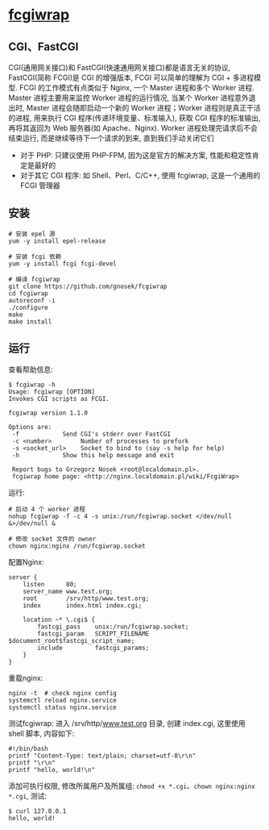 # [fcgiwrap](https://github.com/gnosek/fcgiwrap)

## CGI、FastCGI

CGI(通用网关接口)和 FastCGI(快速通用网关接口)都是语言无关的协议, FastCGI(简称 FCGI)是 CGI 的增强版本, FCGI 可以简单的理解为 CGI + 多进程模型. FCGI 的工作模式有点类似于 Nginx, 一个 Master 进程和多个 Worker 进程. Master 进程主要用来监控 Worker 进程的运行情况, 当某个 Worker 进程意外退出时, Master 进程会随即启动一个新的 Worker 进程；Worker 进程则是真正干活的进程, 用来执行 CGI 程序(传递环境变量、标准输入), 获取 CGI 程序的标准输出, 再将其返回为 Web 服务器(如 Apache、Nginx). Worker 进程处理完请求后不会结束运行, 而是继续等待下一个请求的到来, 直到我们手动关闭它们

+ 对于 PHP: 只建议使用 PHP-FPM, 因为这是官方的解决方案, 性能和稳定性肯定是最好的
+ 对于其它 CGI 程序: 如 Shell、Perl、C/C++, 使用 fcgiwrap, 这是一个通用的 FCGI 管理器

## 安装

```
# 安装 epel 源
yum -y install epel-release

# 安装 fcgi 依赖
yum -y install fcgi fcgi-devel

# 编译 fcgiwrap
git clone https://github.com/gnosek/fcgiwrap
cd fcgiwrap
autoreconf -i
./configure
make
make install
```

## 运行

查看帮助信息:
```console
$ fcgiwrap -h
Usage: fcgiwrap [OPTION]
Invokes CGI scripts as FCGI.

fcgiwrap version 1.1.0

Options are:
 -f            Send CGI's stderr over FastCGI
 -c <number>        Number of processes to prefork
 -s <socket_url>    Socket to bind to (say -s help for help)
 -h            Show this help message and exit

 Report bugs to Grzegorz Nosek <root@localdomain.pl>.
 fcgiwrap home page: <http://nginx.localdomain.pl/wiki/FcgiWrap>
```

运行:
```
# 启动 4 个 worker 进程
nohup fcgiwrap -f -c 4 -s unix:/run/fcgiwrap.socket </dev/null &>/dev/null &

# 修改 socket 文件的 owner
chown nginx:nginx /run/fcgiwrap.socket
```

配置Nginx:
```
server {
    listen      80;
    server_name www.test.org;
    root        /srv/http/www.test.org;
    index       index.html index.cgi;

    location ~* \.cgi$ {
        fastcgi_pass    unix:/run/fcgiwrap.socket;
        fastcgi_param   SCRIPT_FILENAME $document_root$fastcgi_script_name;
        include         fastcgi_params;
    }
}
```

重载nginx:
```
nginx -t  # check nginx config
systemctl reload nginx.service
systemctl status nginx.service
```

测试fcgiwrap:
进入 /srv/http/www.test.org 目录, 创建 index.cgi, 这里使用 shell 脚本, 内容如下: 
```
#!/bin/bash
printf "Content-Type: text/plain; charset=utf-8\r\n"
printf "\r\n"
printf "hello, world!\n"
```
添加可执行权限, 修改所属用户及所属组: `chmod +x *.cgi`、`chown nginx:nginx *.cgi`, 测试: 
```
$ curl 127.0.0.1      
hello, world!
```

